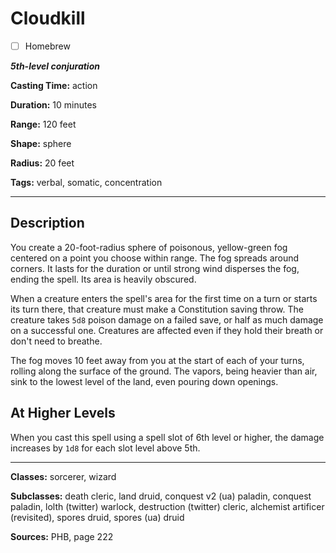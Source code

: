 # Cloudkill

- [ ] Homebrew

***5th-level conjuration***

**Casting Time:** action

**Duration:** 10 minutes

**Range:** 120 feet

**Shape:** sphere

**Radius:** 20 feet

**Tags:** verbal, somatic, concentration

---

## Description
You create a 20-foot-radius sphere of poisonous, yellow-green fog centered on a point you choose within range.
The fog spreads around corners.
It lasts for the duration or until strong wind disperses the fog, ending the spell.
Its area is heavily obscured.

When a creature enters the spell's area for the first time on a turn or starts its turn there, that creature must make a Constitution saving throw.
The creature takes `5d8` poison damage on a failed save, or half as much damage on a successful one.
Creatures are affected even if they hold their breath or don't need to breathe.

The fog moves 10 feet away from you at the start of each of your turns, rolling along the surface of the ground.
The vapors, being heavier than air, sink to the lowest level of the land, even pouring down openings.

## At Higher Levels
When you cast this spell using a spell slot of 6th level or higher, the damage increases by `1d8` for each slot level above 5th.

---

**Classes:** sorcerer, wizard

**Subclasses:** death cleric, land druid, conquest v2 (ua) paladin, conquest paladin, lolth (twitter) warlock, destruction (twitter) cleric, alchemist artificer (revisited), spores druid, spores (ua) druid

**Sources:** PHB, page 222
